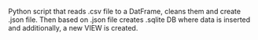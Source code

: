 Python script that reads .csv file to a DatFrame, cleans them and create .json file.
Then based on .json file creates .sqlite DB where data is inserted and additionally, a new VIEW is created.
